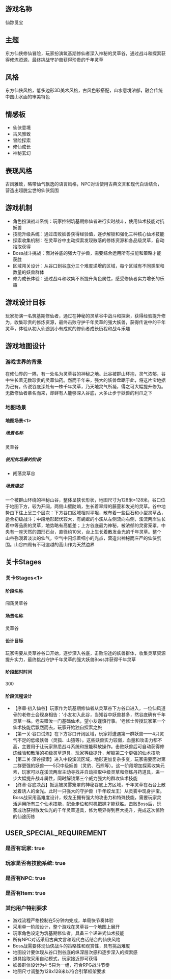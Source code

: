 
## 游戏名称
仙踪觅宝

## 主题
东方仙侠修仙冒险，玩家扮演筑基期修仙者深入神秘的灵草谷，通过战斗和探索获得修炼资源，最终挑战守护兽获得珍贵的千年灵草

## 风格
东方仙侠风格，低多边形3D美术风格，古风色彩搭配，山水意境浓郁，融合传统中国山水画的审美特色

## 情感板
- 仙侠意境
- 古风雅致
- 冒险探索
- 修仙成长
- 神秘玄幻

## 表现风格
古风雅致，略带仙气飘逸的语言风格，NPC对话使用古典文言和现代白话结合，营造出超脱尘世的仙侠氛围

## 游戏机制
- 角色扮演战斗系统：玩家控制筑基期修仙者进行实时战斗，使用仙术技能对抗妖兽
- 技能升级系统：通过击败妖兽获得经验值，逐步解锁和强化三种核心仙术技能
- 探索收集机制：在灵草谷中主动探索发现散落的修炼资源和各品级灵草，自动拾取获得
- Boss战斗挑战：面对谷底的强大守护兽，需要综合运用所有技能和策略才能获胜
- 区域闯关设计：从谷口到谷底分三个难度递增的区域，每个区域有不同类型和数量的妖兽群体
- 修为成长体验：通过战斗和收集不断提升角色属性，感受修仙者实力增长的乐趣

## 游戏设计目标
玩家扮演一名筑基期修仙者，通过在神秘的灵草谷中战斗和探索，获得经验提升修为，收集珍贵的修炼资源，最终击败守护千年灵草的强大妖兽，获得传说中的千年灵草，体验从初入仙途到小有成就的修仙者成长历程和战斗乐趣

## 游戏地图设计

### 游戏世界的背景
在修仙界的一隅，有一处名为灵草谷的神秘之地。此谷被群山环抱，灵气浓郁，谷中生长着无数珍贵的灵草仙药。然而千年来，强大的妖兽盘踞于此，将这片宝地据为己有。传说谷底深处有一株千年灵草，乃天地灵气所凝，得之可大幅提升修为。无数修仙者慕名而来，却鲜有人能够深入谷底，大多止步于妖兽的利爪之下

### 地图场景
#### 地图场景<1>
##### 场景名称
灵草谷
##### 使用此场景的阶段
- 闯荡灵草谷
##### 场景描述
一个被群山环绕的神秘山谷，整体呈狭长形状，地图尺寸为128米×128米。谷口位于地图下方，较为开阔，两侧山壁陡峭，生长着翠绿的藤蔓和发光的灵草。谷中地势由下往上呈三个层次：下方谷口区域相对平坦，散布着一些巨石和小型灵草丛，适合初级战斗；中段地形起伏较大，有蜿蜒的小溪从左侧流向右侧，溪流两岸生长着中等品质的灵草，地势略有高低差；上方谷底最为神秘，被浓郁的灵雾笼罩，中央有一座天然的圆形石台，直径约10米，台上生长着散发金光的千年灵草。整个山谷弥漫着淡淡的仙气，空气中闪烁着细小的光点，营造出神秘而庄严的仙侠氛围。山谷四周有不可逾越的高山作为天然边界

## 关卡Stages
### 关卡Stages<1>
#### 阶段名称
闯荡灵草谷
#### 场景名称
灵草谷
#### 设计目标
玩家需要从灵草谷谷口开始，逐步深入谷底，击败沿途的妖兽群体，收集灵草资源提升实力，最终挑战守护千年灵草的强大妖兽Boss并获得千年灵草
#### 阶段超时时间
300
#### 阶段流程设计
- 【序章·初入仙谷】玩家作为筑基期修仙者从灵草谷下方谷口进入，一位仙风道骨的老修士会现身相告：'小友初入此谷，当知谷中妖兽甚多，然谷底确有千年灵草一株。老夫赠汝一门基础仙术，望小友谨慎行事。'老修士传授玩家第一个仙术技能后飘然而去，玩家开始独自探索之旅
- 【第一关·谷口试炼】在下方谷口开阔区域，玩家将遭遇第一群妖兽——4只灵气不足的低级妖兽（灵狐、山猿等）。这些妖兽实力较弱，血量和攻击力都不高，主要用于让玩家熟悉战斗系统和技能释放操作。击败妖兽后可自动获得修炼经验和散落的初级灵草道具，玩家等级提升，解锁第二个更强的仙术技能
- 【第二关·深谷探索】进入中段溪流区域，地形更加复杂多变，玩家需要面对第二群更强的妖兽——5只中级妖兽（灵豹、石熊等）。这一阶段增加探索收集元素，玩家可以在溪流两岸主动寻找并自动拾取中级灵草和修炼丹药道具，进一步大幅提升战斗属性，同时解锁第三个威力强大的群攻仙术技能
- 【终章·谷底决战】抵达被灵雾笼罩的神秘谷底上方区域，千年灵草在石台上散发着诱人的金光。此时一只强大的守护兽（千年蛟龙王）从灵雾中现身护宝。Boss战采用高难度设计，蛟龙王拥有强大的攻击力和特殊技能，需要玩家灵活运用所有三个仙术技能，配合走位和时机把握才能获胜。击败Boss后，玩家成功获得散发仙光的千年灵草道具，修为境界得到巨大提升，完成这次惊险的仙途历练

## USER_SPECIAL_REQUIREMENT

### 是否有玩家: true

### 玩家是否有技能系统: true

### 是否有NPC: true

### 是否有Item: true

### 其他用户特别要求
- 游戏流程严格控制在5分钟内完成，单局快节奏体验
- 采用单一阶段设计，整个游戏在灵草谷一个地图上展开
- 玩家角色设定为筑基期修仙者，具备三个递进式仙术技能
- 所有NPC对话采用古典文言和现代白话结合的仙侠风格
- Boss战需要体现仙侠战斗的策略性和观赏性，具有挑战难度
- 地图设计要体现从谷口到谷底的纵深层次感和逐步深入的探索感
- 道具拾取采用自动模式，玩家接近即可获得
- 妖兽群体设计为4-5只为一组，符合RPG战斗节奏
- 地图尺寸调整为128x128米以符合引擎框架要求
